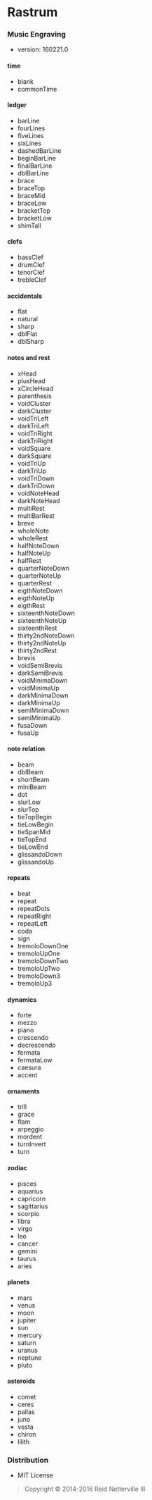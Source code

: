 Rastrum
=======

### Music Engraving

- version: 160221.0

#### time

- blank
- commonTime

#### ledger

- barLine
- fourLines
- fiveLines
- sixLines
- dashedBarLine
- beginBarLine
- finalBarLine
- dblBarLine
- brace
- braceTop
- braceMid
- braceLow
- bracketTop
- bracketLow
- shimTall

#### clefs

- bassClef
- drumClef
- tenorClef
- trebleClef

#### accidentals

- flat
- natural
- sharp
- dblFlat
- dblSharp

#### notes and rest

- xHead
- plusHead
- xCircleHead
- parenthesis
- voidCluster
- darkCluster
- voidTriLeft
- darkTriLeft
- voidTriRight
- darkTriRight
- voidSquare
- darkSquare
- voidTriUp
- darkTriUp
- voidTriDown
- darkTriDown
- voidNoteHead
- darkNoteHead
- multiRest
- multiBarRest
- breve
- wholeNote
- wholeRest
- halfNoteDown
- halfNoteUp
- halfRest
- quarterNoteDown
- quarterNoteUp
- quarterRest
- eigthNoteDown
- eigthNoteUp
- eigthRest
- sixteenthNoteDown
- sixteenthNoteUp
- sixteenthRest
- thirty2ndNoteDown
- thirty2ndNoteUp
- thirty2ndRest
- brevis
- voidSemiBrevis
- darkSemiBrevis
- voidMinimaDown
- voidMinimaUp
- darkMinimaDown
- darkMinimaUp
- semiMinimaDown
- semiMinimaUp
- fusaDown
- fusaUp

#### note relation

- beam
- dblBeam
- shortBeam
- miniBeam
- dot
- slurLow
- slurTop
- tieTopBegin
- tieLowBegin
- tieSpanMid
- tieTopEnd
- tieLowEnd
- glissandoDown
- glissandoUp

#### repeats

- beat
- repeat
- repeatDots
- repeatRight
- repeatLeft
- coda
- sign
- tremoloDownOne
- tremoloUpOne
- tremoloDownTwo
- tremoloUpTwo
- tremoloDown3
- tremoloUp3

#### dynamics

- forte
- mezzo
- piano
- crescendo
- decrescendo
- fermata
- fermataLow
- caesura
- accent

#### ornaments

- trill
- grace
- flam
- arpeggio
- mordent
- turnInvert
- turn

#### zodiac

- pisces
- aquarius
- capricorn
- sagittarius
- scorpio
- libra
- virgo
- leo
- cancer
- gemini
- taurus
- aries

#### planets

- mars
- venus
- moon
- jupiter
- sun
- mercury
- saturn
- uranus
- neptune
- pluto

#### asteroids

- comet
- ceres
- pallas
- juno
- vesta
- chiron
- lilith

### Distribution

- MIT License

> Copyright &#169; 2014-2016 Reid Netterville III

